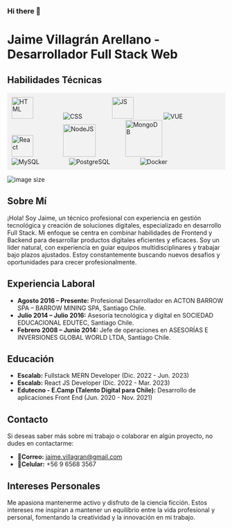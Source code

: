 ### Hi there 👋
# Jaime Villagrán Arellano - Desarrollador Full Stack Web

## Habilidades Técnicas

<p>
   <div style="background-color: #f2f2f2; padding: 10px;">
      <img src="https://github.com/jaimeVillagran/jaimeVillagran/assets/87080231/411bb714-796f-41be-8370-4211491d148a" alt="HTML" width="50" style="margin-right: 65px;"/>
      <img src="https://github.com/jaimeVillagran/jaimeVillagran/assets/87080231/f3087369-4eef-4c42-89c0-99b84ebea24a" alt="CSS" with="50" style="margin-right: 65px;"/>
      <img src="https://github.com/jaimeVillagran/jaimeVillagran/assets/87080231/d8f2da58-6a35-450c-894c-cbc3411fe5e1" alt="JS" width="50" style="margin-right: 65px;"/>
      <img src="https://github.com/jaimeVillagran/jaimeVillagran/assets/87080231/f260a043-fe96-4a5f-b6e1-6a6c304a9b43" alt="VUE" with="50" style="margin-right: 65px;"/>
      <img src="https://github.com/jaimeVillagran/jaimeVillagran/assets/87080231/0ba29f11-82b8-44fb-a601-5feec8b4a7ad" alt="React" width="50" style="margin-right: 65px;"/>
      <img src="https://github.com/jaimeVillagran/jaimeVillagran/assets/87080231/7f24a656-0e0c-471a-9eb8-c191ba313af5" alt="NodeJS" width="75" style="margin-right: 65px;"/>
      <img src="https://github.com/jaimeVillagran/jaimeVillagran/assets/87080231/0cd6d5c0-147e-40dd-8979-1308556acec2" alt="MongoDB" width="85" style="margin-right: 65px;"/>
      <img src="https://github.com/jaimeVillagran/jaimeVillagran/assets/87080231/ebc0ea18-0539-46c4-87ca-843a1f375dc2" alt="MySQL" with="50" style="margin-right: 65px;"/>
      <img src="https://github.com/jaimeVillagran/jaimeVillagran/assets/87080231/3785126b-cf37-48b3-8066-383b7484d0b6" alt="PostgreSQL" with="50" style="margin-right: 65px;"/>
      <img src="https://github.com/jaimeVillagran/jaimeVillagran/assets/87080231/256bb014-563b-4f98-8b5c-0600278ec950" alt="Docker" with="50" style="margin-right: 65px;"/>
   </div>
</p>

![image size]()

## Sobre Mí
¡Hola! Soy Jaime, un técnico profesional con experiencia en gestión tecnológica y creación de soluciones digitales, especializado en desarrollo Full Stack. Mi enfoque se centra en combinar habilidades de Frontend y Backend para desarrollar productos digitales eficientes y eficaces. Soy un líder natural, con experiencia en guiar equipos multidisciplinares y trabajar bajo plazos ajustados. Estoy constantemente buscando nuevos desafíos y oportunidades para crecer profesionalmente.

## Experiencia Laboral
- **Agosto 2016 – Presente:** Profesional Desarrollador en ACTON BARROW SPA – BARROW MINING SPA, Santiago Chile.
- **Julio 2014 – Julio 2016:** Asesoría tecnológica y digital en SOCIEDAD EDUCACIONAL EDUTEC, Santiago Chile.
- **Febrero 2008 – Junio 2014:** Jefe de operaciones en ASESORÍAS E INVERSIONES GLOBAL WORLD LTDA, Santiago Chile.
## Educación
- **Escalab:** Fullstack MERN Developer (Dic. 2022 - Jun. 2023)
- **Escalab:** React JS Developer (Dic. 2022 - Mar. 2023)
- **Edutecno - E.Camp (Talento Digital para Chile):** Desarrollo de aplicaciones Front End (Jun. 2020 - Nov. 2021)

## Contacto
Si deseas saber más sobre mi trabajo o colaborar en algún proyecto, no dudes en contactarme:
- 📧**Correo:** [jaime.villagran@gmail.com](mailto:jaime.villagran@gmail.com)
- 📳**Celular:** +56 9 6568 3567

## Intereses Personales
Me apasiona mantenerme activo y disfruto de la ciencia ficción. Estos intereses me inspiran a mantener un equilibrio entre la vida profesional y personal, fomentando la creatividad y la innovación en mi trabajo.

<!--
**jaimeVillagran/jaimeVillagran** is a ✨ _special_ ✨ repository because its `README.md` (this file) appears on your GitHub profile.

Here are some ideas to get you started:

- 🔭 I’m currently working on ...
- 🌱 I’m currently learning ...
- 👯 I’m looking to collaborate on ...
- 🤔 I’m looking for help with ...
- 💬 Ask me about ...
- 📫 How to reach me: ...
- 😄 Pronouns: ...
- ⚡ Fun fact: ...
-->
